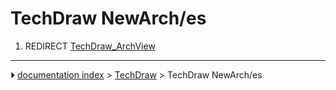 # TechDraw NewArch/es
1.  REDIRECT [TechDraw_ArchView](TechDraw_ArchView.md)



---
⏵ [documentation index](../README.md) > [TechDraw](TechDraw_Workbench.md) > TechDraw NewArch/es
